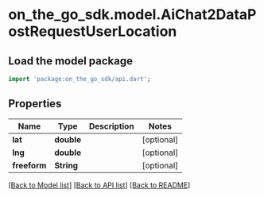 # on_the_go_sdk.model.AiChat2DataPostRequestUserLocation

## Load the model package
```dart
import 'package:on_the_go_sdk/api.dart';
```

## Properties
Name | Type | Description | Notes
------------ | ------------- | ------------- | -------------
**lat** | **double** |  | [optional] 
**lng** | **double** |  | [optional] 
**freeform** | **String** |  | [optional] 

[[Back to Model list]](../README.md#documentation-for-models) [[Back to API list]](../README.md#documentation-for-api-endpoints) [[Back to README]](../README.md)


